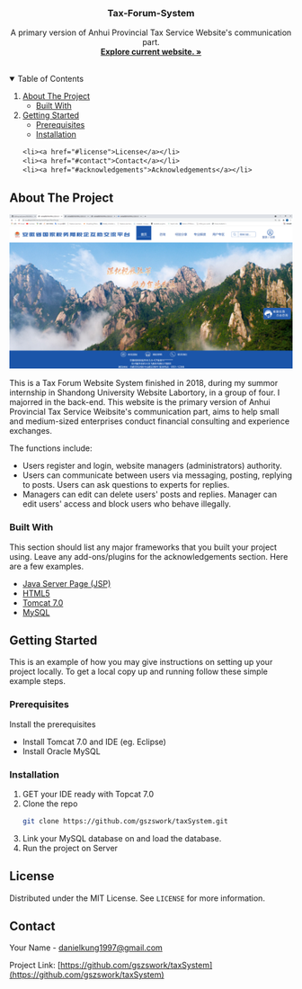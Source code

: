 <!--
*** Thanks for checking out the Best-README-Template. If you have a suggestion
*** that would make this better, please fork the repo and create a pull request
*** or simply open an issue with the tag "enhancement".
*** Thanks again! Now go create something AMAZING! :D
-->



<!-- PROJECT SHIELDS -->
<!--
*** I'm using markdown "reference style" links for readability.
*** Reference links are enclosed in brackets [ ] instead of parentheses ( ).
*** See the bottom of this document for the declaration of the reference variables
*** for contributors-url, forks-url, etc. This is an optional, concise syntax you may use.
*** https://www.markdownguide.org/basic-syntax/#reference-style-links
-->




<!-- PROJECT LOGO -->
<br />
<p align="center">


  <h3 align="center">Tax-Forum-System</h3>

  <p align="center">
    A primary version of Anhui Provincial Tax Service Website's communication part. 
    <br />
    <a href="http://anhui.chinatax.gov.cn/col/col9418/index.html"><strong>Explore current website. »</strong></a>
    <br />
    <br />

  </p>
</p>



<!-- TABLE OF CONTENTS -->
<details open="open">
  <summary>Table of Contents</summary>
  <ol>
    <li>
      <a href="#about-the-project">About The Project</a>
      <ul>
        <li><a href="#built-with">Built With</a></li>
      </ul>
    </li>
    <li>
      <a href="#getting-started">Getting Started</a>
      <ul>
        <li><a href="#prerequisites">Prerequisites</a></li>
        <li><a href="#installation">Installation</a></li>
      </ul>
    </li>

    <li><a href="#license">License</a></li>
    <li><a href="#contact">Contact</a></li>
    <li><a href="#acknowledgements">Acknowledgements</a></li>
  </ol>
</details>



<!-- ABOUT THE PROJECT -->
## About The Project

![alt text](images/screenshot.png)

This is a Tax Forum Website System finished in 2018, during my summor internship in Shandong University Website Labortory, in a group of four. I majorred in the back-end. This website is the primary version of Anhui Provincial Tax Service Weibsite's communication part, aims to help small and medium-sized enterprises conduct financial consulting and experience exchanges. 

The functions include:
* Users register and login, website managers (administrators) authority.  
* Users can communicate between users via messaging, posting, replying to posts. Users can ask questions to experts for replies. 
* Managers can edit can delete users' posts and replies. Manager can edit users' access and block users who behave illegally.


### Built With

This section should list any major frameworks that you built your project using. Leave any add-ons/plugins for the acknowledgements section. Here are a few examples.
* [Java Server Page (JSP)](https://www.oracle.com/java/technologies/jspt.html)
* [HTML5](https://html5.org/)
* [Tomcat 7.0](http://tomcat.apache.org/)
* [MySQL](https://www.oracle.com/au/mysql/)



<!-- GETTING STARTED -->
## Getting Started

This is an example of how you may give instructions on setting up your project locally.
To get a local copy up and running follow these simple example steps.

### Prerequisites

Install the prerequisites
* Install Tomcat 7.0 and IDE (eg. Eclipse)
* Install Oracle MySQL

### Installation

1. GET your IDE ready with Topcat 7.0
2. Clone the repo
   ```sh
   git clone https://github.com/gszswork/taxSystem.git
   ```
3. Link your MySQL database on and load the database.
4. Run the project on Server




<!-- LICENSE -->
## License

Distributed under the MIT License. See `LICENSE` for more information.



<!-- CONTACT -->
## Contact

Your Name - danielkung1997@gmail.com

Project Link: [https://github.com/gszswork/taxSystem](https://github.com/gszswork/taxSystem)




